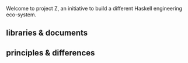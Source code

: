 Welcome to project Z, an initiative to build a different Haskell engineering eco-system.  

## libraries & documents

## principles & differences 


